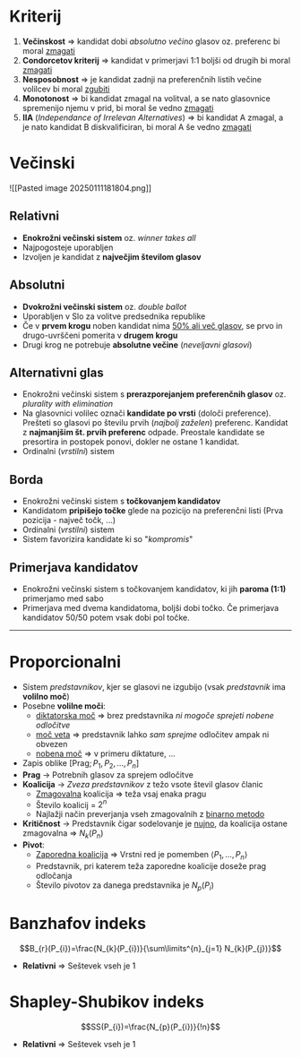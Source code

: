 # Kriterij
1. **Večinskost** => kandidat dobi *absolutno večino* glasov oz. preferenc bi moral <u>zmagati</u>
2. **Condorcetov kriterij** => kandidat v primerjavi 1:1 boljši od drugih bi moral <u>zmagati</u>
3. **Nesposobnost** => je kandidat zadnji na preferenčnih listih večine volilcev bi moral <u>zgubiti</u>
4. **Monotonost** => bi kandidat zmagal na volitval, a se nato glasovnice spremenijo njemu v prid, bi moral še vedno <u>zmagati</u>
5. **IIA** (*Independance of Irrelevan Alternatives*) => bi kandidat A zmagal, a je nato kandidat B diskvalificiran, bi moral A še vedno <u>zmagati</u>
# Večinski
![[Pasted image 20250111181804.png]]
## Relativni
- **Enokrožni večinski sistem** oz. *winner takes all*
- Najpogosteje uporabljen
- Izvoljen je kandidat z **največjim številom glasov**
## Absolutni
- **Dvokrožni večinski sistem** oz. *double ballot*
- Uporabljen v Slo za volitve predsednika republike
- Če v **prvem krogu** noben kandidat nima <u>50% ali več glasov</u>, se prvo in drugo-uvrščeni pomerita v **drugem krogu**
- Drugi krog ne potrebuje **absolutne večine** (*neveljavni glasovi*)
## Alternativni glas
- Enokrožni večinski sistem s **prerazporejanjem preferenčnih glasov** oz. *plurality with elimination*
- Na glasovnici volilec označi **kandidate po vrsti** (določi preference). Prešteti so glasovi po številu prvih (*najbolj zaželen*) preferenc. Kandidat z **najmanjšim št. prvih preferenc** odpade. Preostale kandidate se presortira in postopek ponovi, dokler ne ostane 1 kandidat.
- Ordinalni (*vrstilni*) sistem
## Borda
- Enokrožni večinski sistem s **točkovanjem kandidatov**
- Kandidatom **pripišejo točke** glede na pozicijo na preferenčni listi (Prva pozicija - največ točk, ...)
- Ordinalni (*vrstilni*) sistem
- Sistem favorizira kandidate ki so "*kompromis*"
## Primerjava kandidatov
- Enokrožni večinski sistem s točkovanjem kandidatov, ki jih **paroma (1:1)** primerjamo med sabo
- Primerjava med dvema kandidatoma, boljši dobi točko. Če primerjava kandidatov 50/50 potem vsak dobi pol točke.

---
# Proporcionalni
- Sistem *predstavnikov*, kjer se glasovi ne izgubijo (vsak *predstavnik* ima **volilno moč**)
- Posebne **volilne moči**:
	- <u>diktatorska moč</u> => brez predstavnika *ni mogoče sprejeti nobene odločitve*
	- <u>moč veta</u> => predstavnik lahko *sam sprejme* odločitev ampak ni obvezen 
	- <u>nobena moč</u> => v primeru diktature, ...
- Zapis oblike $[\text{Prag};P_{1},P_{2},\dots,P_{n}]$
- **Prag** -> Potrebnih glasov za sprejem odločitve
- **Koalicija** -> *Zveza predstavnikov* z težo vsote števil glasov članic
	- <u>Zmagovalna</u> koalicija => teža vsaj enaka pragu
	- Število koalicij = $2^n$ 
	- Najlažji način preverjanja vseh zmagovalnih z <u>binarno metodo</u>
- **Kritičnost** -> Predstavnik čigar sodelovanje je <u>nujno</u>, da koalicija ostane zmagovalna  => $N_{k}(P_{n})$
- **Pivot**:
	- <u>Zaporedna koalicija</u> => Vrstni red je pomemben $\left< P_{1},\dots,P_{n} \right>$
	- Predstavnik, pri katerem teža zaporedne koalicije doseže prag odločanja
	- Število pivotov za danega predstavnika je $N_{p}(P_{i})$
# Banzhafov indeks
$$B_{r}(P_{i})=\frac{N_{k}(P_{i})}{\sum\limits^{n}_{j=1} N_{k}(P_{j})}$$
- **Relativni** => Seštevek vseh je $1$
# Shapley-Shubikov indeks
$$SS(P_{i})=\frac{N_{p}(P_{i})}{!n}$$
- **Relativni** => Seštevek vseh je $1$